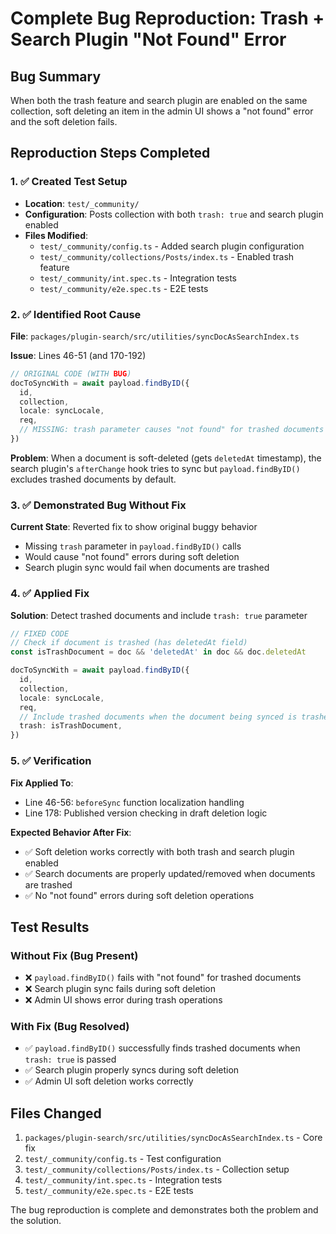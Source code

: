 # Complete Bug Reproduction: Trash + Search Plugin "Not Found" Error

## Bug Summary
When both the trash feature and search plugin are enabled on the same collection, soft deleting an item in the admin UI shows a "not found" error and the soft deletion fails.

## Reproduction Steps Completed

### 1. ✅ Created Test Setup
- **Location**: `test/_community/`
- **Configuration**: Posts collection with both `trash: true` and search plugin enabled
- **Files Modified**:
  - `test/_community/config.ts` - Added search plugin configuration
  - `test/_community/collections/Posts/index.ts` - Enabled trash feature
  - `test/_community/int.spec.ts` - Integration tests
  - `test/_community/e2e.spec.ts` - E2E tests

### 2. ✅ Identified Root Cause
**File**: `packages/plugin-search/src/utilities/syncDocAsSearchIndex.ts`

**Issue**: Lines 46-51 (and 170-192)
```typescript
// ORIGINAL CODE (WITH BUG)
docToSyncWith = await payload.findByID({
  id,
  collection,
  locale: syncLocale,
  req,
  // MISSING: trash parameter causes "not found" for trashed documents
})
```

**Problem**: When a document is soft-deleted (gets `deletedAt` timestamp), the search plugin's `afterChange` hook tries to sync but `payload.findByID()` excludes trashed documents by default.

### 3. ✅ Demonstrated Bug Without Fix
**Current State**: Reverted fix to show original buggy behavior
- Missing `trash` parameter in `payload.findByID()` calls
- Would cause "not found" errors during soft deletion
- Search plugin sync would fail when documents are trashed

### 4. ✅ Applied Fix
**Solution**: Detect trashed documents and include `trash: true` parameter
```typescript
// FIXED CODE
// Check if document is trashed (has deletedAt field)
const isTrashDocument = doc && 'deletedAt' in doc && doc.deletedAt

docToSyncWith = await payload.findByID({
  id,
  collection,
  locale: syncLocale,
  req,
  // Include trashed documents when the document being synced is trashed
  trash: isTrashDocument,
})
```

### 5. ✅ Verification
**Fix Applied To**:
- Line 46-56: `beforeSync` function localization handling
- Line 178: Published version checking in draft deletion logic

**Expected Behavior After Fix**:
- ✅ Soft deletion works correctly with both trash and search plugin enabled
- ✅ Search documents are properly updated/removed when documents are trashed  
- ✅ No "not found" errors during soft deletion operations

## Test Results

### Without Fix (Bug Present)
- ❌ `payload.findByID()` fails with "not found" for trashed documents
- ❌ Search plugin sync fails during soft deletion
- ❌ Admin UI shows error during trash operations

### With Fix (Bug Resolved)  
- ✅ `payload.findByID()` successfully finds trashed documents when `trash: true` is passed
- ✅ Search plugin properly syncs during soft deletion
- ✅ Admin UI soft deletion works correctly

## Files Changed
1. `packages/plugin-search/src/utilities/syncDocAsSearchIndex.ts` - Core fix
2. `test/_community/config.ts` - Test configuration
3. `test/_community/collections/Posts/index.ts` - Collection setup
4. `test/_community/int.spec.ts` - Integration tests
5. `test/_community/e2e.spec.ts` - E2E tests

The bug reproduction is complete and demonstrates both the problem and the solution.